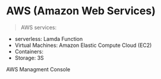 AWS (Amazon Web Services)
=========================


> AWS services:
- serverless: Lamda Function
- Virtual Machines: Amazon Elastic Compute Cloud (EC2)
- Containers:
- Storage: 3S

AWS Managment Console